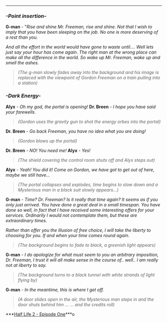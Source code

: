 * * *

### *-Point insertion-*

**G-man** \- "*Rise and shine Mr. Freeman, rise and shine. Not that I wish to imply that you have been sleeping on the job. No one is more deserving of a rest than you.*

*And all the effort in the world would have gone to waste until.... Well lets just say your hour has come again. The right man at the wrong place can make all the difference in the world. So wake up Mr. Freeman, wake up and smell the ashes.*

> *(The g-man slowly fades away into the background and his image is replaced with the viewpoint of Gordon Freeman on a train pulling into a station)*

### *-Dark Energy-*

**Alyx** \- *Oh my god, the portal is opening!*
**Dr. Breen** \- *I hope you have said your farewells.*

> *(Gordon uses the gravity gun to shot the energy orbes into the portal)*

**Dr. Breen** \- *Go back Freeman, you have no idea what you are doing!*

> *(Gordon blows up the portal)*

**Dr. Breen** \- *NO! You need me!*
**Alyx** \- *Yes!*

> *(The shield covering the control room shuts off and Alyx steps out)*

**Alyx** \- *Yeah! You did it! Come on Gordon, we have got to get out of here, maybe we still have...*

> *(The portal collapses and explodes, time begins to slow down and a Mysterious man in a black suit slowly appears...)*

**G-man** \- *Time? Dr. Freeman? Is it really that time again? It seems as if you only just arrived. You have done a great deal in a small timespan. You have done so well, in fact that I have received some interesting offers for your services.* *Ordinarily I would not contemplate them, but these are extraordinary times.*

*Rather than offer you the illusion of free choice, I will take the liberty to choosing for you. If and when your time comes round again.*

> *(The background begins to fade to black, a greenish light appears)*

**G-man** \- *I do apologize for what must seem to you an arbitrary imposition, Dr. Freeman, I trust it will all make sense in the course of.. well.. I am really not at liberty to say.*

> *(The background turns to a black tunnel with white strands of light flying by)*

**G-man** \- *In the meantime, this is where I get off.*

> *(A door slides open in the air, the Mysterious man steps in and the door shuts behind him ...
> ... and the credits roll)*

***[Half Life 2 - Episode One](https://gamefaqs.gamespot.com/pc/914642-half-life-2/faqs/38075 "hlf2.exe")***o
